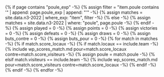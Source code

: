 {% if page contains "poule_exp" -%}
{%   assign filter = "item.poule contains '" | append: page.poule_exp | append: "'" -%}
{%   assign matches = site.data.n3-2022 | where_exp: "item", filter -%}
{% else -%}
{%   assign matches = site.data.n3-2022 | where: "poule", page.poule -%}
{% endif -%}
{% assign played = 0 -%}
{% assign points = 0 -%}
{% assign victories = 0 -%}
{% assign defeats = 0 -%}
{% assign draws = 0 -%}
{% assign buts_contre = 0 -%}
{% assign buts_pour = 0 -%}
{% for match in matches -%}
{%   if match.score_locaux -%}
{%     if match.locaux == include.team -%}
{%       include wp_scores_match.md pour=match.score_locaux contre=match.score_visiteurs -%}
{%       assign poule = match.poule -%}
{%     elsif match.visiteurs == include.team -%}
{%       include wp_scores_match.md pour=match.score_visiteurs contre=match.score_locaux -%}
{%     endif -%}
{%   endif -%}
{% endfor -%}